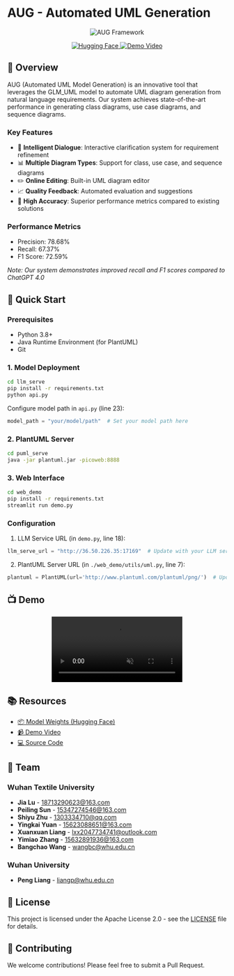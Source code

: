 # AUG - Automated UML Generation

<div align="center">
    <img src="./assets/框架图_页面_3.jpg" alt="AUG Framework">
    <p>
        <a href="https://huggingface.co/afedf/AUG">
            <img alt="Hugging Face" src="https://img.shields.io/badge/🤗%20Hugging%20Face-AUG-blue">
        </a>
        <a href="https://youtu.be/kHbCPK6kOag">
            <img alt="Demo Video" src="https://img.shields.io/badge/Demo-Video-red">
        </a>
    </p>
</div>

## 📖 Overview

AUG (Automated UML Model Generation) is an innovative tool that leverages the GLM_UML model to automate UML diagram generation from natural language requirements. Our system achieves state-of-the-art performance in generating class diagrams, use case diagrams, and sequence diagrams.

### Key Features

- 🤖 **Intelligent Dialogue**: Interactive clarification system for requirement refinement
- 📊 **Multiple Diagram Types**: Support for class, use case, and sequence diagrams
- ✏️ **Online Editing**: Built-in UML diagram editor
- 📈 **Quality Feedback**: Automated evaluation and suggestions
- 🎯 **High Accuracy**: Superior performance metrics compared to existing solutions

### Performance Metrics

- Precision: 78.68%
- Recall: 67.37%
- F1 Score: 72.59%

*Note: Our system demonstrates improved recall and F1 scores compared to ChatGPT 4.0*

## 🚀 Quick Start

### Prerequisites

- Python 3.8+
- Java Runtime Environment (for PlantUML)
- Git

### 1. Model Deployment

```bash
cd llm_serve
pip install -r requirements.txt
python api.py
```

Configure model path in `api.py` (line 23):

```python
model_path = "your/model/path"  # Set your model path here
```

### 2. PlantUML Server

```bash
cd puml_serve
java -jar plantuml.jar -picoweb:8888
```

### 3. Web Interface

```bash
cd web_demo
pip install -r requirements.txt
streamlit run demo.py
```

### Configuration

1. LLM Service URL (in `demo.py`, line 18):

```python
llm_serve_url = "http://36.50.226.35:17169"  # Update with your LLM service URL
```

2. PlantUML Server URL (in `./web_demo/utils/uml.py`, line 7):

```python
plantuml = PlantUML(url='http://www.plantuml.com/plantuml/png/')  # Update with your PlantUML server URL
```

## 📺 Demo

<div align="center">
    <video src="https://private-user-images.githubusercontent.com/143795037/402926288-cddabfdf-611b-4ecf-8c8c-704f605299a4.mp4" controls="controls" muted="muted" style="max-width:800px;">
    </video>
</div>

## 📚 Resources

- [📦 Model Weights (Hugging Face)](https://huggingface.co/afedf/AUG)
- [📹 Demo Video](https://youtu.be/kHbCPK6kOag)
- [💻 Source Code](https://github.com/XIAOLingQ/AUG)

## 👥 Team

### Wuhan Textile University

- **Jia Lu** - [18713290623@163.com](mailto:18713290623@163.com)
- **Peiling Sun** - [15347274546@163.com](mailto:15347274546@163.com)
- **Shiyu Zhu** - [1303334710@qq.com](mailto:1303334710@qq.com)
- **Yingkai Yuan** - [15623088651@163.com](mailto:15623088651@163.com)
- **Xuanxuan Liang** - [lxx2047734741@outlook.com](mailto:lxx2047734741@outlook.com)
- **Yimiao Zhang** - [15632891936@163.com](mailto:15632891936@163.com)
- **Bangchao Wang** - [wangbc@whu.edu.cn](mailto:wangbc@whu.edu.cn)

### Wuhan University

- **Peng Liang** - [liangp@whu.edu.cn](mailto:liangp@whu.edu.cn)

## 📄 License

This project is licensed under the Apache License 2.0 - see the [LICENSE](LICENSE) file for details.

## 🤝 Contributing

We welcome contributions! Please feel free to submit a Pull Request.
